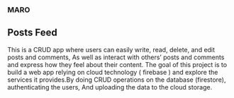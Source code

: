 ### MARO
## Posts Feed
This is a CRUD app where users can easily write, read, delete, and edit posts and
comments, As well as interact with others’ posts and comments and express how they
feel about their content.
The goal of this project is to build a web app relying on cloud technology ( firebase ) and
explore the services it provides.By doing CRUD operations on the database (firestore),
authenticating the users, And uploading the data to the cloud storage.
